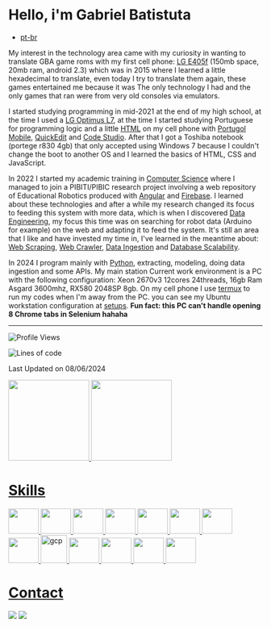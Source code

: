 # Hello, i'm Gabriel Batistuta

- [pt-br](https://github.com/gabriel-batistuta/gabriel-batistuta/pt-br.md)

My interest in the technology area came with my curiosity in wanting to translate GBA game roms with my first cell phone: [LG E405f](https://www.maiscelular.com.br/fichas-tecnicas/lg/optimus-l3/dual-e405/) (150mb space, 20mb ram, android 2.3) which was in 2015 where I learned a little hexadecimal to translate, even today I try to translate them again, these games entertained me because it was The only technology I had and the only games that ran were from very old consoles via emulators.

I started studying programming in mid-2021 at the end of my high school, at the time I used a [LG Optimus L7](https://www.tudocelular.com/LG/fichas-tecnicas/n2267/LG-Optimus-L7.html), at the time I started studying Portuguese for programming logic and a little [HTML](https://en.wikipedia.org/wiki/HTML) on my cell phone with [Portugol Mobile](https://play.google.com/store/apps/details?id=br.erickweil.portugolweb), [QuickEdit](https://play.google.com/store/apps/details?id=com.rhmsoft.edit) and [Code Studio](https://play.google.com/store/apps/details?id=com.alif.ide). After that I got a Toshiba notebook (portege r830 4gb) that only accepted using Windows 7 because I couldn't change the boot to another OS and I learned the basics of HTML, CSS and JavaScript.

In 2022 I started my academic training in [Computer Science](https://en.wikipedia.org/wiki/Computer_science) where I managed to join a PIBITI/PIBIC research project involving a web repository of Educational Robotics produced with [Angular](https://en.wikipedia.org/wiki/Angular_(web_framework)) and [Firebase](https://en.wikipedia.org/wiki/Firebase). I learned about these technologies and after a while my research changed its focus to feeding this system with more data, which is when I discovered [Data Engineering](https://en.wikipedia.org/wiki/Data_engineering), my focus this time was on searching for robot data (Arduino for example) on the web and adapting it to feed the system. It's still an area that I like and have invested my time in, I've learned in the meantime about: [Web Scraping](https://en.wikipedia.org/wiki/Web_scraping), [Web Crawler](https://en.wikipedia.org/wiki/Web_crawler), [Data Ingestion](https://www.ibm.com/blog/guide-to-data-ingestion/) and [Database Scalability](https://en.wikipedia.org/wiki/Database_scalability).

In 2024 I program mainly with [Python](https://en.wikipedia.org/wiki/Python_(programming_language)), extracting, modeling, doing data ingestion and some APIs. My main station Current work environment is a PC with the following configuration: Xeon 2670v3 12cores 24threads, 16gb Ram Asgard 3600mhz, RX580 2048SP 8gb. On my cell phone I use [termux](https://en.wikipedia.org/wiki/Termux) to run my codes when I'm away from the PC. you can see my Ubuntu workstation configuration at [setups](https://github.com/gabriel-batistuta/setups). **Fun fact: this PC can't handle opening 8 Chrome tabs in Selenium hahaha**

<hr>

<!--START_SECTION:waka-->
![Profile Views](http://img.shields.io/badge/Profile%20Views-4-blue)

![Lines of code](https://img.shields.io/badge/From%20Hello%20World%20I%27ve%20Written-696016%20lines%20of%20code-blue)


 Last Updated on 08/06/2024
<!--END_SECTION:waka-->

<a href="https://github.com/gabriel-batistuta">
  <img height="160em" src="https://github-readme-stats-gb9t.vercel.app/api?username=gabriel-batistuta&show_icons=true&hide_border=true&theme=github_dark&include_all_commits=true&count_private=true"/>
  <img height="160em" src="https://github-readme-stats-gb9t.vercel.app/api/top-langs/?username=gabriel-batistuta&layout=compact&hide_border=true&show_icons=true&langs_count=6&theme=github_dark&hide=cmake,c,scss,html,c%2B%2B,jupyter%20notebook"/>
</div>

# Skills
<div>
<img src="https://cdn.jsdelivr.net/gh/devicons/devicon/icons/html5/html5-original.svg"  width="60em" height="50em"/>
<img src="https://cdn.jsdelivr.net/gh/devicons/devicon/icons/css3/css3-original.svg"  width="60em" height="50em"/>
<img src="https://cdn.jsdelivr.net/gh/devicons/devicon/icons/javascript/javascript-original.svg"  width="60em" height="50em"/>
<img src="https://cdn.jsdelivr.net/gh/devicons/devicon/icons/python/python-original.svg" width="60em" height="50em"/>
<img src="https://cdn.jsdelivr.net/gh/devicons/devicon/icons/selenium/selenium-original.svg" width="60em" height="50em"/>
<img src="https://cdn-icons-png.flaticon.com/512/2458/2458497.png" width="60em" height="50em"/>
<img src="https://cdn.jsdelivr.net/gh/devicons/devicon/icons/bash/bash-original.svg" width="60em" height="50em"/>
<img src="https://cdn.jsdelivr.net/gh/devicons/devicon/icons/firebase/firebase-plain.svg"  width="60em" height="50em"/>
<img src="https://www.vectorlogo.zone/logos/google_cloud/google_cloud-icon.svg" alt="gcp" width="52rem" height="55rem"/>
<img src="https://cdn.jsdelivr.net/gh/devicons/devicon/icons/sqlite/sqlite-original.svg" width="60em" height="50em"/>
<img src="https://cdn.jsdelivr.net/gh/devicons/devicon@latest/icons/postgresql/postgresql-original.svg" width="60em" height="50em"/>
<img src="https://cdn.jsdelivr.net/gh/devicons/devicon/icons/git/git-original.svg" width="60em" height="50em"/>
<img src="https://cdn.jsdelivr.net/gh/devicons/devicon/icons/linux/linux-original.svg" width="60em" height="50em"/>    
</div>

# Contact
<div>
  <a href = "mailto:batistutag190@gmail.com"><img src="https://img.shields.io/badge/-Gmail-%23333?style=for-the-badge&logo=gmail&logoColor=white" target="_blank"></a>
  <a href="https://www.linkedin.com/in/gabriel-batistuta/" target="_blank"><img src="https://img.shields.io/badge/-LinkedIn-%230077B5?style=for-the-badge&logo=linkedin&logoColor=white" target="_blank"></a> 
</div>
